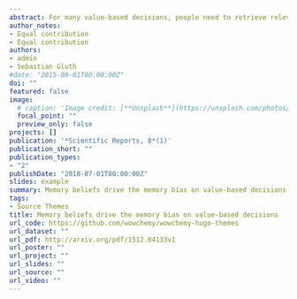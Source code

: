 ```yaml
---
abstract: For many value-based decisions, people need to retrieve relevant information from their memory. In our previous work, we have shown that memory biases decisions in the sense that better-memorized choice options are preferred, even if these options are comparatively unattractive. However, the cognitive mechanisms that drive this memory bias remain unclear. In the current pre-registered study, we tested the hypothesis that the memory bias arises because people believe they remember better options more often than worse options. Specifically, we predicted a positive correlation between the memory bias on value-based decisions and the belief in value-dependent memory performance. This prediction was confirmed. Additional exploratory analyses revealed that memory performance was indeed higher for more attractive options, indicating that letting decisions be influenced by memory can be an adaptive strategy. However, the memory bias persisted after correcting for this effect, suggesting that it is not simply an artifact of unequal memory performance. Our results highlight a critical influence of beliefs on behavior and add to an emerging understanding of the role of memory in shaping value-based decisions.
author_notes:
- Equal contribution
- Equal contribution
authors:
- admin
- Sebastian Gluth
#date: "2015-09-01T00:00:00Z"
doi: ""
featured: false
image:
  # caption: 'Image credit: [**Unsplash**](https://unsplash.com/photos/jdD8gXaTZsc)'
  focal_point: ""
  preview_only: false
projects: []
publication: '*Scientific Reports, 8*(1)'
publication_short: ""
publication_types:
- "2"
publishDate: "2018-07-01T00:00:00Z"
slides: example
summary: Memory beliefs drive the memory bias on value-based decisions.
tags:
- Source Themes
title: Memory beliefs drive the memory bias on value-based decisions
url_code: https://github.com/wowchemy/wowchemy-hugo-themes
url_dataset: ""
url_pdf: http://arxiv.org/pdf/1512.04133v1
url_poster: ""
url_project: ""
url_slides: ""
url_source: ""
url_video: ""
---
```

